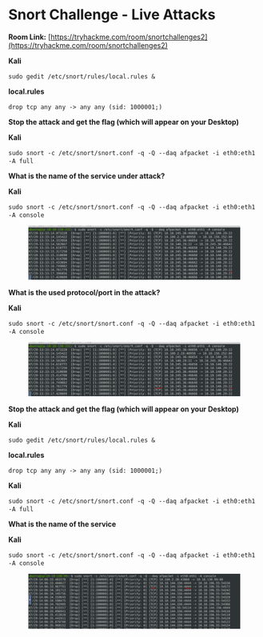 # Snort Challenge - Live Attacks

**Room Link:** [https://tryhackme.com/room/snortchallenges2](https://tryhackme.com/room/snortchallenges2)

**Kali**

```
sudo gedit /etc/snort/rules/local.rules &
```

**local.rules**

```
drop tcp any any -> any any (sid: 1000001;)
```

**Stop the attack and get the flag (which will appear on your Desktop)**

**Kali**

```
sudo snort -c /etc/snort/snort.conf -q -Q --daq afpacket -i eth0:eth1 -A full
```



**What is the name of the service under attack?**

**Kali**

```
sudo snort -c /etc/snort/snort.conf -q -Q --daq afpacket -i eth0:eth1 -A console
```

<figure><img src="../../.gitbook/assets/image (36).png" alt=""><figcaption></figcaption></figure>

**What is the used protocol/port in the attack?**

**Kali**

```
sudo snort -c /etc/snort/snort.conf -q -Q --daq afpacket -i eth0:eth1 -A console
```

<figure><img src="../../.gitbook/assets/image (37).png" alt=""><figcaption></figcaption></figure>

**Stop the attack and get the flag (which will appear on your Desktop)**

**Kali**

```
sudo gedit /etc/snort/rules/local.rules &
```

**local.rules**

```
drop tcp any any -> any any (sid: 1000001;)
```

**Kali**

```
sudo snort -c /etc/snort/snort.conf -q -Q --daq afpacket -i eth0:eth1 -A full
```



**What is the name of the service**

**Kali**

```
sudo snort -c /etc/snort/snort.conf -q -Q --daq afpacket -i eth0:eth1 -A console
```

<figure><img src="../../.gitbook/assets/image (38).png" alt=""><figcaption></figcaption></figure>







































